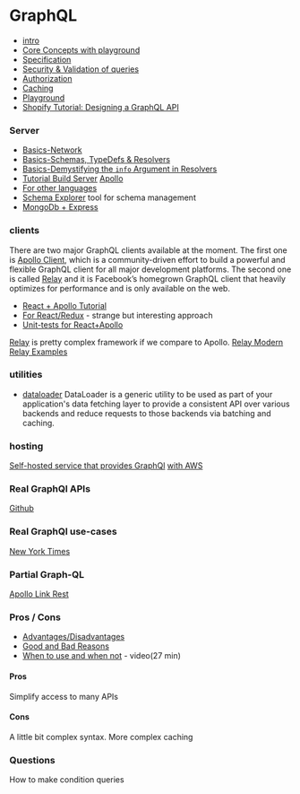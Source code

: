 # GraphQL

- [intro](https://www.howtographql.com/basics/0-introduction/)
- [Core Concepts with playground](https://www.howtographql.com/basics/2-core-concepts/)
- [Specification](https://facebook.github.io/graphql/)
- [Security & Validation of queries](https://www.howtographql.com/advanced/4-security/)
- [Authorization](https://graphql.org/learn/authorization/)
- [Caching](https://graphql.org/learn/caching/)
- [Playground](https://github.com/prisma/graphql-playground)
- [Shopify Tutorial: Designing a GraphQL API](https://github.com/Shopify/graphql-design-tutorial/blob/master/TUTORIAL.md)

### Server
- [Basics-Network](https://www.prisma.io/blog/graphql-server-basics-the-network-layer-51d97d21861/)
- [Basics-Schemas, TypeDefs & Resolvers](https://www.prisma.io/blog/graphql-server-basics-the-schema-ac5e2950214e/)
- [Basics-Demystifying the `info` Argument in Resolvers](https://www.prisma.io/blog/graphql-server-basics-demystifying-the-info-argument-in-graphql-resolvers-6f26249f613a/)
- [Tutorial Build Server](https://blog.apollographql.com/tutorial-building-a-graphql-server-cddaa023c035) [Apollo](https://www.apollographql.com/docs/apollo-server/getting-started.html)
- [For other languages](https://www.howtographql.com/choose/)
- [Schema Explorer](https://github.com/apollographql/engine-docs/blob/master/source/features/schema-explorer.md) tool for schema management
- [MongoDb + Express](https://medium.freecodecamp.org/how-to-set-up-a-graphql-server-using-node-js-express-mongodb-52421b73f474)

### clients
There are two major GraphQL clients available at the moment. The first one is [Apollo Client](https://github.com/apollographql/apollo-client), which is a community-driven effort to build a powerful and flexible GraphQL client for all major development platforms. The second one is called [Relay](https://facebook.github.io/relay/) and it is Facebook’s homegrown GraphQL client that heavily optimizes for performance and is only available on the web. 

- [React + Apollo Tutorial](https://www.howtographql.com/react-apollo/0-introduction/)
- [For React/Redux](https://blog.apollographql.com/apollo-client-graphql-with-react-and-redux-49b35d0f2641) - strange but interesting approach
- [Unit-tests for React+Apollo](https://www.apollographql.com/docs/guides/testing-react-components.html)

[Relay](https://facebook.github.io/relay/) is pretty complex framework if we compare to Apollo.
[Relay Modern](https://www.youtube.com/watch?v=5WjXX9-Vu-o)
[Relay Examples](https://github.com/relayjs/relay-examples) 


### utilities
- [dataloader](https://github.com/facebook/dataloader) DataLoader is a generic utility to be used as part of your application's data fetching layer to provide a consistent API over various backends and reduce requests to those backends via batching and caching.
  

### hosting
[Self-hosted service that provides GraphQl](https://www.graph.cool/)
[with AWS](https://read.acloud.guru/8-steps-to-building-your-own-serverless-graphql-api-using-aws-amplify-42c21770424d)

### Real GraphQl APIs

[Github](https://developer.github.com/v4/guides/)

### Real GraphQl use-cases

[New York Times](https://open.nytimes.com/the-new-york-times-now-on-apollo-b9a78a5038c)

### Partial Graph-QL

[Apollo Link Rest](https://github.com/apollographql/apollo-link-rest) 

### Pros / Cons

- [Advantages/Disadvantages](https://www.robinwieruch.de/why-graphql-advantages-disadvantages-alternatives/)
- [Good and Bad Reasons](https://honest.engineering/posts/why-use-graphql-good-and-bad-reasons)
- [When to use and when not](https://www.youtube.com/watch?v=YSEUAi1dAdk) - video(27 min)

#### Pros

Simplify access to many APIs

#### Cons

A little bit complex syntax.
More complex caching

### Questions

How to make condition queries